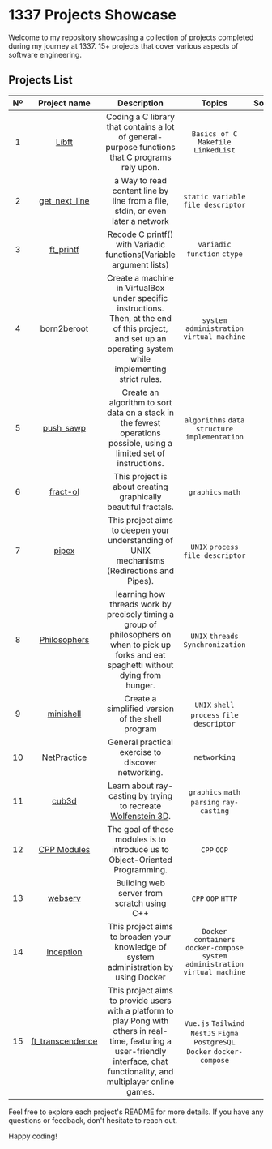 # 1337 Projects Showcase

Welcome to my repository showcasing a collection of projects completed during my journey at 1337. 15+ projects that cover various aspects of software engineering.

## Projects List
|  Nº | Project name |                  Description                  |                                Topics                                | Solo/Group |   Status  | Grade |
|:---:|:------------:|:---------------------------------------------:|:-------------------------------------------------------------------:|:----------:|:---------:|:----:|
|  1  | [Libft](https://github.com/Abdeljalil-Bouchfar/libft) | Coding a C library that contains a lot of general-purpose functions that C programs rely upon. | `Basics of C` `Makefile` `LinkedList` |Solo | :white_check_mark: |  125 |
|  2  | [get_next_line](https://github.com/Abdeljalil-Bouchfar/gnl) | a Way to read content line by line from a file, stdin, or even later a network | `static variable` `file descriptor` |Solo | :white_check_mark: |  125 |
|  3| [ft_printf](https://github.com/Abdeljalil-Bouchfar/printf) | Recode C printf() with Variadic functions(Variable argument lists) | `variadic function` `ctype` | Solo | :white_check_mark: |  100 |
|  4  | born2beroot | Create a machine in VirtualBox under specific instructions. Then, at the end of this project, and set up an operating system while implementing strict rules. | `system administration` `virtual machine` | Solo | :white_check_mark: |  100 |
|  5  | [push_sawp](https://github.com/Abdeljalil-Bouchfar/push_sawp) | Create an algorithm to sort data on a stack in the fewest operations possible, using a limited set of instructions. | `algorithms` `data structure` `implementation` | Solo | :white_check_mark: |  125 |
|  6  | [fract-ol](https://github.com/Abdeljalil-Bouchfar/fract-ol) | This project is about creating graphically beautiful fractals. | `graphics` `math` | Solo | :white_check_mark: |  100 |
|  7  | [pipex](https://github.com/Abdeljalil-Bouchfar/pipex) | This project aims to deepen your understanding of UNIX mechanisms (Redirections and Pipes). | `UNIX` `process` `file descriptor` | Solo | :white_check_mark: |  125 |
|  8  | [Philosophers](https://github.com/Abdeljalil-Bouchfar/philo) |  learning how threads work by precisely timing a group of philosophers on when to pick up forks and eat spaghetti without dying from hunger. | `UNIX` `threads` `Synchronization` | Solo | :white_check_mark: |  100 |
|  9  | [minishell](https://github.com/Toufa7/Minishell) | Create a simplified version of the shell program | `UNIX` `shell` `process` `file descriptor` | Group | :white_check_mark: |  100 |
|  10 | NetPractice | General practical exercise to discover networking. | `networking` | Solo | :white_check_mark: |  100 |
|  11 | [cub3d](https://github.com/Abdeljalil-Bouchfar/cub3d) | Learn about ray-casting by trying to recreate [Wolfenstein 3D](https://fr.wikipedia.org/wiki/Wolfenstein_3D). | `graphics` `math` `parsing` `ray-casting` | Group | :white_check_mark: |  120 |
|  12 | [CPP Modules](https://github.com/Abdeljalil-Bouchfar/CPP-Modules) | The goal of these modules is to introduce us to Object-Oriented Programming. | `CPP` `OOP` | Solo | :white_check_mark: |  100 |
|  13 | [webserv](https://github.com/Toufa7/WebServer) | Building web server from scratch using C++ | `CPP` `OOP` `HTTP` | Group | :white_check_mark: |  125 |
|  14 | [Inception](https://github.com/Abdeljalil-Bouchfar/Inception_101) | This project aims to broaden your knowledge of system administration by using Docker | `Docker` `containers` `docker-compose` `system administration` `virtual machine` | Solo | :white_check_mark: |  100 |
|  15 | [ft_transcendence](https://github.com/m0hs1ne/ft_transcendence) | This project aims to provide users with a platform to play Pong with others in real-time, featuring a user-friendly interface, chat functionality, and multiplayer online games. | `Vue.js` `Tailwind` `NestJS` `Figma` `PostgreSQL` `Docker` `docker-compose` | Group | :white_check_mark: |  100 |

Feel free to explore each project's README for more details. If you have any questions or feedback, don't hesitate to reach out.

Happy coding!
